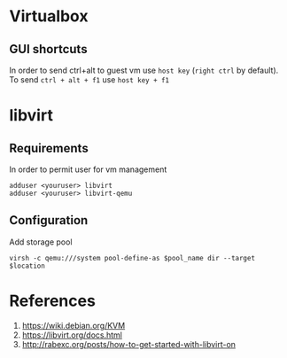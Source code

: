 # Virtualbox
## GUI shortcuts
In order to send ctrl+alt to guest vm use `host key` (`right ctrl` by default).
To send `ctrl + alt + f1` use `host key + f1`

# libvirt
## Requirements
In order to permit user for vm management
```
adduser <youruser> libvirt
adduser <youruser> libvirt-qemu
```
## Configuration
Add storage pool
```
virsh -c qemu:///system pool-define-as $pool_name dir --target $location
```

# References
1. https://wiki.debian.org/KVM
2. https://libvirt.org/docs.html
3. http://rabexc.org/posts/how-to-get-started-with-libvirt-on